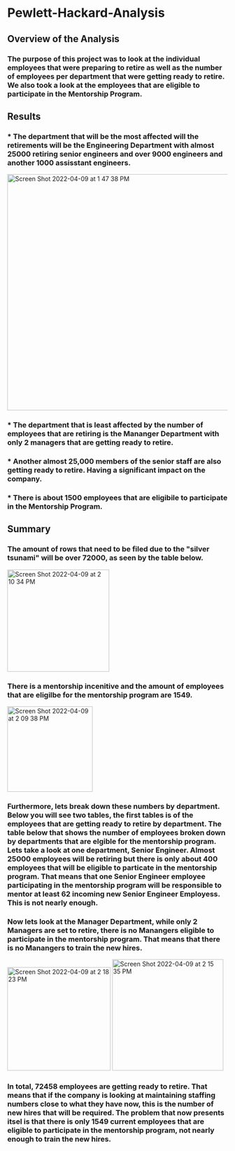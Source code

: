 # Pewlett-Hackard-Analysis
## Overview of the Analysis 
### The purpose of this project was to look at the individual employees that were preparing to retire as well as the number of employees per department that were getting ready to retire. We also took a look at the employees that are eligible to participate in the Mentorship Program. 
## Results
### * The department that will be the most affected will the retirements will be the Engineering Department with almost 25000 retiring senior engineers and over 9000 engineers and another 1000 assisstant engineers. 
<img width="539" alt="Screen Shot 2022-04-09 at 1 47 38 PM" src="https://user-images.githubusercontent.com/100246124/162585584-787cae7f-6be9-4de4-b4b1-ee9107a97faf.png">

### * The department that is least affected by the number of employees that are retiring is the Mananger Department with only 2 managers that are getting ready to retire. 
### * Another almost 25,000 members of the senior staff are also getting ready to retire. Having a significant impact on the company. 
### * There is about 1500 employees that are eligibile to participate in the Mentorship Program. 
## Summary
### The amount of rows that need to be filed due to the "silver tsunami" will be over 72000, as seen by the table below. 
<img width="233" alt="Screen Shot 2022-04-09 at 2 10 34 PM" src="https://user-images.githubusercontent.com/100246124/162586491-82b2e348-3bbd-43d5-9b37-3301b72e5fc9.png">

### There is a mentorship incenitive and the amount of employees that are eligilbe for the mentorship program are 1549.
<img width="195" alt="Screen Shot 2022-04-09 at 2 09 38 PM" src="https://user-images.githubusercontent.com/100246124/162586539-ba802186-0fac-41ae-8dd3-93350b8704e6.png">

### Furthermore, lets break down these numbers by department. Below you will see two tables, the first tables is of the employees that are getting ready to retire by department. The table below that shows the number of employees broken down by departments that are elgible for the mentorship program. Lets take a look at one department, Senior Engineer. Almost 25000 employees will be retiring but there is only about 400 employees that will be eligible to particate in the mentorship program. That means that one Senior Engineer employee participating in the mentorship program will be responsible to mentor at least 62 incoming new Senior Engineer Employess. This is not nearly enough. 
### Now lets look at the Manager Department, while only 2 Managers are set to retire, there is no Manangers eligible to participate in the mentorship program. That means that there is no Manangers to train the new hires. 

<img width="236" alt="Screen Shot 2022-04-09 at 2 18 23 PM" src="https://user-images.githubusercontent.com/100246124/162586740-3bfa3928-74ca-46bc-8e39-3c07fa443c16.png">
<img width="254" alt="Screen Shot 2022-04-09 at 2 15 35 PM" src="https://user-images.githubusercontent.com/100246124/162586652-2d87d9f8-516b-4d54-ba2b-71a816edb57c.png">

### In total, 72458 employees are getting ready to retire. That means that if the company is looking at maintaining staffing numbers close to what they have now, this is the number of new hires that will be required. The problem that now presents itsel is that there is only 1549 current employees that are eligible to participate in the mentorship program, not nearly enough to train the new hires. 

